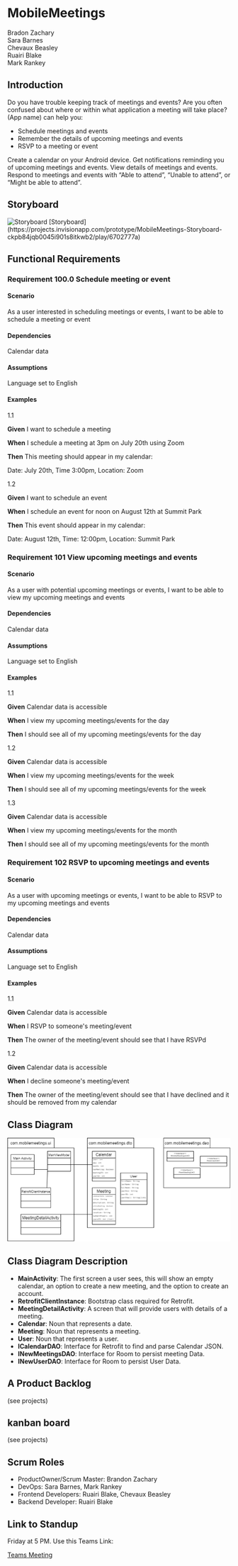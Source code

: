 # MobileMeetings

Bradon Zachary\
Sara Barnes\
Chevaux Beasley\
Ruairi Blake\
Mark Rankey


## Introduction
Do you have trouble keeping track of meetings and events? Are you often confused about where or within what application a meeting will take place? (App name) can help you:
* Schedule meetings and events
* Remember the details of upcoming meetings and events
* RSVP to a meeting or event

Create a calendar on your Android device. Get notifications reminding you of upcoming meetings and events. View details of meetings and events. Respond to meetings and events with “Able to attend”, “Unable to attend”, or “Might be able to attend”.

## Storyboard
<img width="221" alt="Storyboard" src="https://user-images.githubusercontent.com/47151930/120106480-0c5b5a00-c12b-11eb-99cf-66b9a6c08b49.PNG">
[Storyboard] (https://projects.invisionapp.com/prototype/MobileMeetings-Storyboard-ckpb84jqb0045i901s8itkwb2/play/6702777a)

## Functional Requirements

### Requirement 100.0 Schedule meeting or event
#### Scenario
As a user interested in scheduling meetings or events, I want to be able to schedule a meeting or event

#### Dependencies
Calendar data

#### Assumptions
Language set to English

#### Examples
1.1

**Given** I want to schedule a meeting

**When** I schedule a meeting at 3pm on July 20th using Zoom

**Then** This meeting should appear in my calendar:

Date: July 20th, Time 3:00pm, Location: Zoom

1.2

**Given** I want to schedule an event

**When** I schedule an event for noon on August 12th at Summit Park

**Then** This event should appear in my calendar:

Date: August 12th, Time: 12:00pm, Location: Summit Park

### Requirement 101 View upcoming meetings and events
#### Scenario
As a user with potential upcoming meetings or events, I want to be able to view my upcoming meetings and events

#### Dependencies
Calendar data

#### Assumptions
Language set to English

#### Examples
1.1

**Given** Calendar data is accessible

**When** I view my upcoming meetings/events for the day

**Then** I should see all of my upcoming meetings/events for the day

1.2

**Given** Calendar data is accessible

**When** I view my upcoming meetings/events for the week

**Then** I should see all of my upcoming meetings/events for the week

1.3

**Given** Calendar data is accessible

**When** I view my upcoming meetings/events for the month

**Then** I should see all of my upcoming meetings/events for the month


### Requirement 102 RSVP to upcoming meetings and events
#### Scenario
As a user with upcoming meetings or events, I want to be able to RSVP to my upcoming meetings and events

#### Dependencies
Calendar data

#### Assumptions
Language set to English

#### Examples
1.1

**Given** Calendar data is accessible

**When** I RSVP to someone's meeting/event

**Then** The owner of the meeting/event should see that I have RSVPd

1.2

**Given** Calendar data is accessible

**When** I decline someone's meeting/event

**Then** The owner of the meeting/event should see that I have declined and it should be removed from my calendar


## Class Diagram

![MobileMeetings Class Diagram](images/Mobile%20Meetings%20Class%20Diagram.png)

## Class Diagram Description

- **MainActivity**: The first screen a user sees, this will show an empty calendar, an option to create a new meeting, and the option to create an account.
- **RetrofitClientInstance**: Bootstrap class required for Retrofit.
- **MeetingDetailActivity**: A screen that will provide users with details of a meeting.
- **Calendar**: Noun that represents a date.
- **Meeting**: Noun that represents a meeting.
- **User**: Noun that represents a user.
- **ICalendarDAO**: Interface for Retrofit to find and parse Calendar JSON.
- **INewMeetingsDAO**: Interface for Room to persist meeting Data.
- **INewUserDAO**: Interface for Room to persist User Data.

## A Product Backlog
(see projects)

## kanban board
(see projects)

## Scrum Roles
- ProductOwner/Scrum Master: Brandon Zachary
- DevOps: Sara Barnes, Mark Rankey
- Frontend Developers: Ruairi Blake, Chevaux Beasley
- Backend Developer: Ruairi Blake

## Link to Standup

Friday at 5 PM. Use this Teams Link:

[Teams Meeting](https://teams.microsoft.com/dl/launcher/launcher.html?url=%2F_%23%2Fl%2Fmeetup-join%2F19%3Ameeting_OTNmZWYzZjItYWU3ZC00MzU1LTgzZTgtMjA0YTIwM2VhNWJm%40thread.v2%2F0%3Fcontext%3D%257b%2522Tid%2522%253a%2522f5222e6c-5fc6-48eb-8f03-73db18203b63%2522%252c%2522Oid%2522%253a%2522bb098382-c32b-4c7f-b88e-38b615eafb9b%2522%257d%26anon%3Dtrue&type=meetup-join&deeplinkId=b7dca148-db2a-41e2-a958-008e2b935268&directDl=true&msLaunch=true&enableMobilePage=true&suppressPrompt=true)
